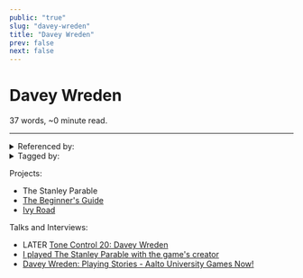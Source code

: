 ```yaml
---
public: "true"
slug: "davey-wreden"
title: "Davey Wreden"
prev: false
next: false
---
```

<script setup>
import { data } from '../../git.data.ts';
import { useData } from 'vitepress';
const pageData = useData();
</script>
<h1 class="p-name">Davey Wreden</h1>
<p>37 words, ~0 minute read. <span v-html="data[`site/${pageData.page.value.relativePath}`]" /></p>
<hr/>

<details><summary>Referenced by:</summary><a href="/garden/ivy-road/index.md">Ivy Road</a><a href="/garden/the-beginner-s-guide/index.md">The Beginner's Guide</a></details>

<details><summary>Tagged by:</summary><a href="/garden/ivy-road/index.md">Ivy Road</a><a href="/garden/the-beginner-s-guide/index.md">The Beginner's Guide</a><a href="/garden/wanderstop/index.md">Wanderstop</a></details>

Projects:
- The Stanley Parable
- [The Beginner's Guide](/garden/the-beginner-s-guide/index.md)
- [Ivy Road](/garden/ivy-road/index.md)

Talks and Interviews:
- LATER [Tone Control 20: Davey Wreden](https://www.idlethumbs.net/tonecontrol/episodes/davey-wreden-1)
- [I played The Stanley Parable with the game's creator](https://www.youtube.com/watch?v=REnFIJhVA-g)
- [Davey Wreden: Playing Stories - Aalto University Games Now!](https://www.youtube.com/watch?v=bKMAJ8vOMDg)